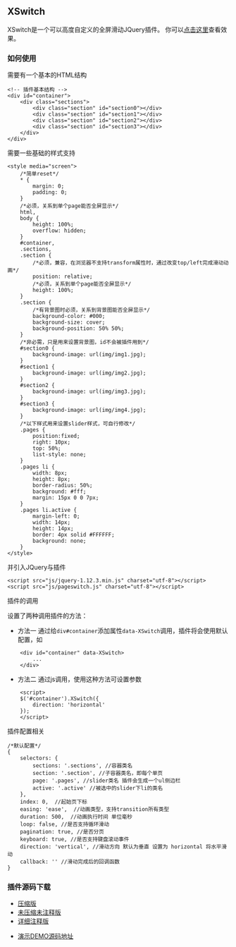 ## XSwitch

XSwitch是一个可以高度自定义的全屏滑动JQuery插件。
你可以[点击这里](http://xxthink.com/XSwitch)查看效果。

### 如何使用

需要有一个基本的HTML结构

    <!-- 插件基本结构 -->
    <div id="container">
        <div class="sections">
            <div class="section" id="section0"></div>
            <div class="section" id="section1"></div>
            <div class="section" id="section2"></div>
            <div class="section" id="section3"></div>
        </div>
    </div>

需要一些基础的样式支持

    <style media="screen">
        /*简单reset*/
        * {
            margin: 0;
            padding: 0;
        }
        /*必须，关系到单个page能否全屏显示*/
        html,
        body {
            height: 100%;
            overflow: hidden;
        }
        #container,
        .sections,
        .section {
            /*必须，兼容，在浏览器不支持transform属性时，通过改变top/left完成滑动动画*/
            position: relative;
            /*必须，关系到单个page能否全屏显示*/
            height: 100%;
        }
        .section {
            /*有背景图时必须，关系到背景图能否全屏显示*/
            background-color: #000;
            background-size: cover;
            background-position: 50% 50%;
        }
        /*非必需，只是用来设置背景图，id不会被插件用到*/
        #section0 {
            background-image: url(img/img1.jpg);
        }
        #section1 {
            background-image: url(img/img2.jpg);
        }
        #section2 {
            background-image: url(img/img3.jpg);
        }
        #section3 {
            background-image: url(img/img4.jpg);
        }
        /*以下样式用来设置slider样式，可自行修改*/
        .pages {
            position:fixed;
            right: 10px;
            top: 50%;
            list-style: none;
        }
        .pages li {
            width: 8px;
            height: 8px;
            border-radius: 50%;
            background: #fff;
            margin: 15px 0 0 7px;
        }
        .pages li.active {
            margin-left: 0;
            width: 14px;
            height: 14px;
            border: 4px solid #FFFFFF;
            background: none;
        }
    </style>

并引入JQuery与插件

    <script src="js/jquery-1.12.3.min.js" charset="utf-8"></script>
    <script src="js/pageswitch.js" charset="utf-8"></script>

插件的调用

设置了两种调用插件的方法：

+ 方法一 通过给```div#container```添加属性```data-XSwitch```调用，插件将会使用默认配置，如
```
    <div id="container" data-XSwitch>
        ...
    </div>
```
+ 方法二 通过js调用，使用这种方法可设置参数
```
    <script>
    $('#container').XSwitch({
        direction: 'horizontal'
    });
    </script>
```
插件配置相关

    /*默认配置*/
    {
        selectors: {
            sections: '.sections', //容器类名
            section: '.section', //子容器类名，即每个单页
            page: '.pages', //slider类名 插件会生成一个ul侧边栏
            active: '.active' //被选中的slider下li的类名
        },
        index: 0,  //起始页下标
        easing: 'ease',  //动画类型，支持transition所有类型
        duration: 500,  //动画执行时间 单位毫秒
        loop: false, //是否支持循环滑动
        pagination: true, //是否分页
        keyboard: true, //是否支持键盘滚动事件
        direction: 'vertical', //滑动方向 默认为垂直 设置为 horizontal 将水平滑动
        callback: '' //滑动完成后的回调函数
    }

### 插件源码下载

+ [压缩版](http://xxthink.com/XSwitch/js/XSwitch-min.js)
+ [未压缩未注释版](http://xxthink.com/XSwitch/js/XSwitch.js)
+ [详细注释版](http://xxthink.com/XSwitch/js/XSwitch-Annotation.js)

- [演示DEMO源码地址](https://github.com/XxinLiang/XSwitch)
